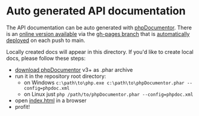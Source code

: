 # Auto generated API documentation

The API documentation can be auto generated with [phpDocumentor](https://www.phpdoc.org/).
There is an [online version available](https://chillerlan.github.io/php-cache/) via the [gh-pages branch](https://github.com/chillerlan/php-cache/tree/gh-pages) that is [automatically deployed](https://github.com/chillerlan/php-cache/deployments) on each push to main.

Locally created docs will appear in this directory. If you'd like to create local docs, please follow these steps:

- [download phpDocumentor](https://github.com/phpDocumentor/phpDocumentor/releases) v3+ as .phar archive
- run it in the repository root directory:
  - on Windows `c:\path\to\php.exe c:\path\to\phpDocumentor.phar --config=phpdoc.xml`
  - on Linux just `php /path/to/phpDocumentor.phar --config=phpdoc.xml`
- open [index.html](./index.html) in a browser
- profit!
